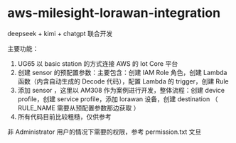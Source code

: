 # aws-milesight-lorawan-integration
deepseek + kimi + chatgpt 联合开发

主要功能：
1. UG65 以 basic station 的方式连接 AWS 的 Iot Core 平台
2. 创建 sensor 的预配置参数：主要包含：创建 IAM Role 角色，创建 Lambda 函数（内含自动生成的 Decode 代码），配置 Lambda 的 trigger，创建 Rule
3. 添加 sensor ，这里以 AM308 作为案例进行开发，整体流程：创建 device profile，创建 service profile，添加 lorawan 设备，创建 destination （ RULE_NAME 需要从预配置参数那边获取 ）
4. 所有代码目前比较粗糙，仅供参考


非 Administrator 用户的情况下需要的权限，参考 permission.txt 文旦
